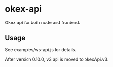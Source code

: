 # okex-api
Okex api for both node and frontend.

## Usage
See examples/ws-api.js for details.

After version 0.10.0, v3 api is moved to okexApi.v3.